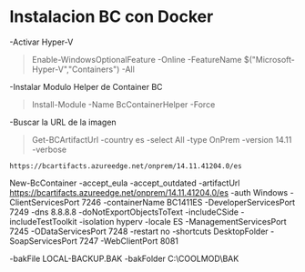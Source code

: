 ﻿# Instalacion BC con Docker

-Activar Hyper-V
> Enable-WindowsOptionalFeature -Online -FeatureName $("Microsoft-Hyper-V","Containers") -All

-Instalar Modulo Helper de Container BC
>Install-Module -Name BcContainerHelper -Force

-Buscar la URL de la imagen
> Get-BCArtifactUrl -country es -select All -type OnPrem -version 14.11 -verbose

```https://bcartifacts.azureedge.net/onprem/14.11.41204.0/es```

New-BcContainer -accept_eula -accept_outdated -artifactUrl https://bcartifacts.azureedge.net/onprem/14.11.41204.0/es -auth Windows -ClientServicesPort 7246 -containerName BC1411ES -DeveloperServicesPort 7249 -dns 8.8.8.8 -doNotExportObjectsToText -includeCSide -includeTestToolkit -isolation hyperv -locale ES -ManagementServicesPort 7245 -ODataServicesPort 7248 -restart no -shortcuts DesktopFolder -SoapServicesPort 7247 -WebClientPort 8081

-bakFile LOCAL-BACKUP.BAK -bakFolder C:\COOLMOD\BAK
